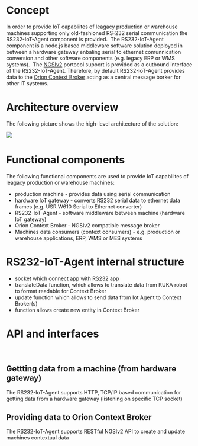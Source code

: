 # Concept 
In order to provide IoT capabliites of leagacy production or warehouse machines supporting only old-fashioned RS-232 serial communication the RS232-IoT-Agent component is provided. 
​
The RS232-IoT-Agent component is a node.js based middleware software solution deployed in between a hardware gateway enbaling serial to ethernet comunnication conversion and other software components (e.g. legacy ERP or WMS systems). 
​
The [NGSIv2](https://fiware.github.io/specifications/ngsiv2/stable/) portocol supoort is provided as a outbound interface of the RS232-IoT-Agent. Therefore, by default RS232-IoT-Agent provides data to the [Orion Context Broker](https://fiware-orion.readthedocs.io/en/master/) acting as a central message borker for other IT systems.
​
# Architecture overview 
 The following picture shows the high-level architecture of the solution:
 
![](https://user-images.githubusercontent.com/17854328/100662415-26bba300-3355-11eb-8600-791a209ede59.png)
​
# Functional components 
The following functional components are used to provide IoT capabliites of leagacy production or warehouse machines:
* production machine - provides data using serial communication 
* hardware IoT gateway - converts RS232 serial data to ethernet data frames (e.g. USR W610 Serial to Ethernet converter)
* RS232-IoT-Agent - software middleware between machine (hardware IoT gateway)
* Orion Context Broker - NGSIv2 compatible message broker 
* Machines data consumers (context consumers) - e.g. production or warehouse applications, ERP, WMS or MES systems 
​
​
# RS232-IoT-Agent internal structure
- socket which connect app with RS232 app
- translateData function, which allows to translate data from KUKA robot to format readable for Context Broker
- update function which allows to send data from Iot Agent to Context Broker(s)
- function allows create new entity in Context Broker
​
# API and interfaces
​
## Gettting data from a machine (from hardware gateway)
The RS232-IoT-Agent supports HTTP, TCP/IP based communication for getting data from a hardware gateway (listening on specific TCP socket)
​
## Providing data to Orion Context Broker
The RS232-IoT-Agent supports RESTful NGSIv2 API to create and update machines contextual data
